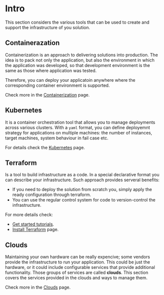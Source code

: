 # Intro

This section considers the various tools that can be used to create and support the infrastructure of you solution.

## Containerazation

Containerization is an approach to delivering solutions into production. The idea is to pack not only the application, but also the environment in which the application was developed, so that development environment is the same as those where application was tested.

Therefore, you can deploy your applicatoin anywhere where the corresponding container environment is supported.

Check more in the [Containerization](containerization.md) page.

## Kubernetes

It is a container orchestration tool that allows you to manage deployments across various clusters. With a `yaml` format, you can define deployemnt strategy for applications on multiple machines: the number of instances, target machines, system behaviour in fail case etc.

For details check the [Kubernetes](kubernetes.ipynb) page.

## Terraform

Is a tool to build infrastructure as a code. In a special declarative format you can describe your infrastructure. Such approach provides serveral benefits:

- If you need to deploy the solution from scratch you, simply apply the ready configuration through terraform.
- You can use the regular control system for code to version-control the infrastructure.

For more details check:

- [Get started tutorials](https://developer.hashicorp.com/terraform/tutorials/docker-get-started/infrastructure-as-code).
- [Install Terraform](https://developer.hashicorp.com/terraform/tutorials/docker-get-started/install-cli) page.

## Clouds

Maintaining your own hardware can be really expencive; some vendors provide the infrastructure to run your application. This could be just the hardware, or it could include configurable services that provide additional functionality. Those groups of services are called **clouds**. This section covers the services provided in the clouds and ways to manage them. 

Check more in the [Clouds](clouds.md) page.
